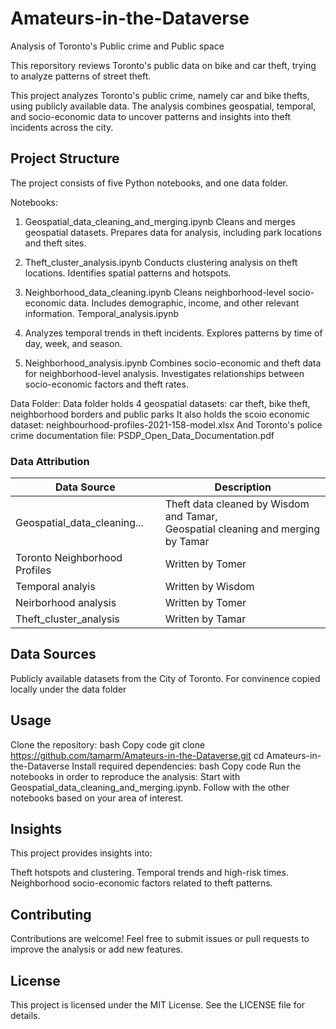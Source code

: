 # Amateurs-in-the-Dataverse
Analysis of Toronto's Public crime and  Public space

This reporsitory reviews Toronto's public data on bike and car theft, trying 
to analyze patterns of street theft.

This project analyzes Toronto's public crime, namely car and bike thefts, 
using publicly available data. 
The analysis combines geospatial, temporal, and socio-economic data to 
uncover patterns and insights into theft incidents across the city.

## Project Structure


The project consists of five Python notebooks, and one data folder.

Notebooks:

1. Geospatial_data_cleaning_and_merging.ipynb
Cleans and merges geospatial datasets.
Prepares data for analysis, including park locations and theft sites.

2. Theft_cluster_analysis.ipynb
Conducts clustering analysis on theft locations.
Identifies spatial patterns and hotspots.

3. Neighborhood_data_cleaning.ipynb
Cleans neighborhood-level socio-economic data.
Includes demographic, income, and other relevant information.
Temporal_analysis.ipynb

4. Analyzes temporal trends in theft incidents.
Explores patterns by time of day, week, and season.

5. Neighborhood_analysis.ipynb
Combines socio-economic and theft data for neighborhood-level analysis.
Investigates relationships between socio-economic factors and theft rates.

Data Folder: 
Data folder holds 4 geospatial datasets: car theft, bike theft, 
neighborhood borders and public parks
It also holds the scoio economic dataset: neighbourhood-profiles-2021-158-model.xlsx
And Toronto's police crime documentation file: PSDP_Open_Data_Documentation.pdf

### Data Attribution

| Data Source                   | Description                                   |
|-------------------------------|-----------------------------------------------|
| Geospatial_data_cleaning...   | Theft data cleaned by Wisdom and Tamar,<br>Geospatial cleaning and merging by Tamar|
| Toronto Neighborhood Profiles | Written by Tomer|
| Temporal analyis              | Written by Wisdom|      
| Neirborhood analysis          | Written by Tomer |
| Theft_cluster_analysis        | Written by Tamar |


## Data Sources
Publicly available datasets from the City of Toronto.
For convinence copied locally under the data folder

## Usage
Clone the repository:
bash
Copy code
git clone https://github.com/tamarm/Amateurs-in-the-Dataverse.git
cd Amateurs-in-the-Dataverse
Install required dependencies:
bash
Copy code
Run the notebooks in order to reproduce the analysis:
Start with Geospatial_data_cleaning_and_merging.ipynb.
Follow with the other notebooks based on your area of interest.

## Insights
This project provides insights into:

Theft hotspots and clustering.
Temporal trends and high-risk times.
Neighborhood socio-economic factors related to theft patterns.

## Contributing
Contributions are welcome! Feel free to submit issues or pull requests to improve the analysis or add new features.

## License
This project is licensed under the MIT License. See the LICENSE file for details.

